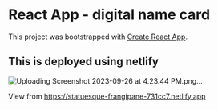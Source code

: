 # React App - digital name card

This project was bootstrapped with [Create React App](https://github.com/facebook/create-react-app).

## This is deployed using netlify

![Uploading Screenshot 2023-09-26 at 4.23.44 PM.png…]()

View from https://statuesque-frangipane-731cc7.netlify.app

